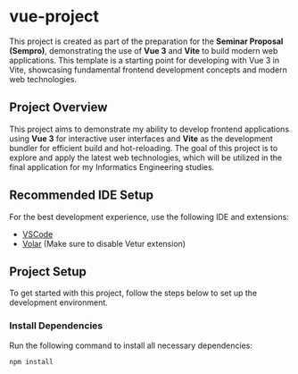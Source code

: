 # vue-project

This project is created as part of the preparation for the **Seminar Proposal (Sempro)**, demonstrating the use of **Vue 3** and **Vite** to build modern web applications. This template is a starting point for developing with Vue 3 in Vite, showcasing fundamental frontend development concepts and modern web technologies.

## Project Overview

This project aims to demonstrate my ability to develop frontend applications using **Vue 3** for interactive user interfaces and **Vite** as the development bundler for efficient build and hot-reloading. The goal of this project is to explore and apply the latest web technologies, which will be utilized in the final application for my Informatics Engineering studies.

## Recommended IDE Setup

For the best development experience, use the following IDE and extensions:

- [VSCode](https://code.visualstudio.com/)
- [Volar](https://marketplace.visualstudio.com/items?itemName=Vue.volar) (Make sure to disable Vetur extension)

## Project Setup

To get started with this project, follow the steps below to set up the development environment.

### Install Dependencies

Run the following command to install all necessary dependencies:

```sh
npm install

